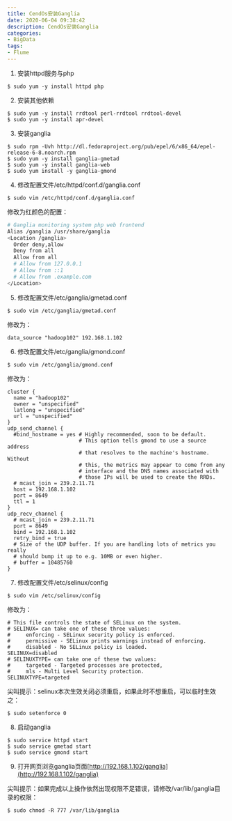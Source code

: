 ```yaml
---
title: CendOs安装Ganglia
date: 2020-06-04 09:38:42
description: CendOs安装Ganglia
categories:
- BigData
tags:
- Flume
---
```

1.  安装httpd服务与php

```
$ sudo yum -y install httpd php
```

2.  安装其他依赖

```
$ sudo yum -y install rrdtool perl-rrdtool rrdtool-devel
$ sudo yum -y install apr-devel
```


3.  安装ganglia

```
$ sudo rpm -Uvh http://dl.fedoraproject.org/pub/epel/6/x86_64/epel-release-6-8.noarch.rpm
$ sudo yum -y install ganglia-gmetad 
$ sudo yum -y install ganglia-web
$ sudo yum install -y ganglia-gmond
```

4.  修改配置文件/etc/httpd/conf.d/ganglia.conf

```
$ sudo vim /etc/httpd/conf.d/ganglia.conf
```
修改为红颜色的配置：
```bash
# Ganglia monitoring system php web frontend
Alias /ganglia /usr/share/ganglia
<Location /ganglia>
  Order deny,allow
  Deny from all
  Allow from all
  # Allow from 127.0.0.1
  # Allow from ::1
  # Allow from .example.com
</Location>
```


5.  修改配置文件/etc/ganglia/gmetad.conf

```
$ sudo vim /etc/ganglia/gmetad.conf
```
修改为：
```
data_source "hadoop102" 192.168.1.102
```


6.  修改配置文件/etc/ganglia/gmond.conf

```
$ sudo vim /etc/ganglia/gmond.conf 
```
修改为：
```basj
cluster {
  name = "hadoop102"
  owner = "unspecified"
  latlong = "unspecified"
  url = "unspecified"
}
udp_send_channel {
  #bind_hostname = yes # Highly recommended, soon to be default.
                       # This option tells gmond to use a source address
                       # that resolves to the machine's hostname.  Without
                       # this, the metrics may appear to come from any
                       # interface and the DNS names associated with
                       # those IPs will be used to create the RRDs.
  # mcast_join = 239.2.11.71
  host = 192.168.1.102
  port = 8649
  ttl = 1
}
udp_recv_channel {
  # mcast_join = 239.2.11.71
  port = 8649
  bind = 192.168.1.102
  retry_bind = true
  # Size of the UDP buffer. If you are handling lots of metrics you really
  # should bump it up to e.g. 10MB or even higher.
  # buffer = 10485760
}
```

7.  修改配置文件/etc/selinux/config

```
$ sudo vim /etc/selinux/config
```
修改为：
```
# This file controls the state of SELinux on the system.
# SELINUX= can take one of these three values:
#     enforcing - SELinux security policy is enforced.
#     permissive - SELinux prints warnings instead of enforcing.
#     disabled - No SELinux policy is loaded.
SELINUX=disabled
# SELINUXTYPE= can take one of these two values:
#     targeted - Targeted processes are protected,
#     mls - Multi Level Security protection.
SELINUXTYPE=targeted
```
尖叫提示：selinux本次生效关闭必须重启，如果此时不想重启，可以临时生效之：
```
$ sudo setenforce 0
```

8.  启动ganglia

```
$ sudo service httpd start
$ sudo service gmetad start
$ sudo service gmond start
```


9.  打开网页浏览ganglia页面[http://192.168.1.102/ganglia](http://192.168.1.102/ganglia)

尖叫提示：如果完成以上操作依然出现权限不足错误，请修改/var/lib/ganglia目录的权限：
```
$ sudo chmod -R 777 /var/lib/ganglia
```
